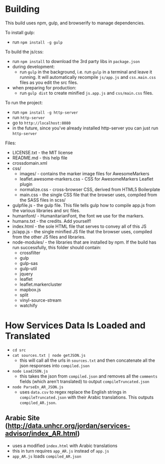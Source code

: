 # Building

This build uses npm, gulp, and browserify to manage dependencies.

To install gulp:

- run `npm install -g gulp`

To build the js/css:

- run `npm install` to download the 3rd party libs in `package.json`
- during development:
    - run `gulp` in the background, i.e. run `gulp` in a terminal and leave it running. It will automatically recompile
      `js/app.js` and `css.main.css` files as you edit the src files.
- when preparing for production:
    - run `gulp dist` to create minified `js.app.js` and `css/main.css` files.

To run the project:
- run `npm install -g http-server`
- run `http-server`
- go to `http://localhost:8080`
- in the future, since you've already installed http-server you can just run `http-server`

Files:

- LICENSE.txt - the MIT license
- README.md - this help file
- crossdomain.xml
- css/
  - images/ - contains the marker image files for AwesomeMarkers
  - leaflet.awesome-markers.css - CSS for AwesomeMarkers Leaflet plugin
  - normalize.css - cross-browser CSS, derived from HTML5 Boilerplate
  - main.css - the single CSS file that the browser uses, compiled from the SASS files in scss/
- gulpfile.js - the gulp file.  This file tells gulp how to compile app.js from the various libraries and src files.
- humanfont/ - HumanitarianFont, the font we use for the markers.
- humans.txt - the credits.  Add yourself!
- index.html - the sole HTML file that serves to convey all of this JS
- js/app.js - the single minified JS file that the browser uses, compiled from the other JS files and libraries.
- node-modules/ - the libraries that are installed by npm.  If the build has run successfully, this folder should contain:
   - crossfilter
   - gulp
   - gulp-sas
   - gulp-util
   - jquery
   - leaflet
   - leaflet.markercluster
   - mapbox.js
   - split
   - vinyl-source-stream
   - watchify

# How Services Data Is Loaded and Translated

- `cd src`
- `cat sources.txt | node getJSON.js`
  - this will call all the urls in `sources.txt` and then concatenate all the json responses into `compiled.json`
- `node LoadJSON.js`
  - this takes the json from `compiled.json` and removes all the `comments` fields (which aren't translated) to output `compileTruncated.json`
- `node ParseEn_AR_JSON.js`
  - uses `data.csv` to regex replace the English strings in `compileTruncated.json` with their Arabic translations. This outputs `compiled_AR.json`.

## Arabic Site (http://data.unhcr.org/jordan/services-advisor/index_AR.html)

- uses a modified `index.html` with Arabic translations
- this in turn requires `app_AR.js` instead of `app.js`
- `app_AR.js` loads `compiled_AR.json`
